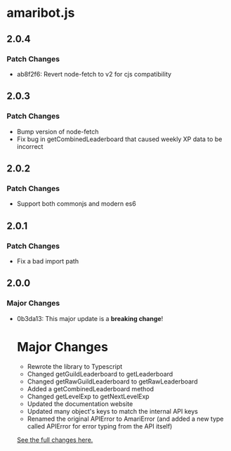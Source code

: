 # amaribot.js

## 2.0.4

### Patch Changes

-   ab8f2f6: Revert node-fetch to v2 for cjs compatibility

## 2.0.3

### Patch Changes

-   Bump version of node-fetch
-   Fix bug in getCombinedLeaderboard that caused weekly XP data to be incorrect

## 2.0.2

### Patch Changes

-   Support both commonjs and modern es6

## 2.0.1

### Patch Changes

-   Fix a bad import path

## 2.0.0

### Major Changes

-   0b3da13: This major update is a **breaking change**!

    # Major Changes

    -   Rewrote the library to Typescript
    -   Changed getGuildLeaderboard to getLeaderboard
    -   Changed getRawGuildLeaderboard to getRawLeaderboard
    -   Added a getCombinedLeaderboard method
    -   Changed getLevelExp to getNextLevelExp
    -   Updated the documentation website
    -   Updated many object's keys to match the internal API keys
    -   Renamed the original APIError to AmariError (and added a new type called APIError for error typing from the API itself)

    [See the full changes here.](https://github.com/amaribot/amaribot.js/compare/v1.6.1...v2.0.0)
